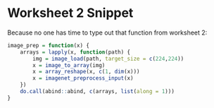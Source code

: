 # Worksheet 2 Snippet
Because no one has time to type out that function from worksheet 2:
```R
image_prep = function(x) {
    arrays = lapply(x, function(path) {
        img = image_load(path, target_size = c(224,224))
        x = image_to_array(img)
        x = array_reshape(x, c(1, dim(x)))
        x = imagenet_preprocess_input(x)
    })
    do.call(abind::abind, c(arrays, list(along = 1)))
}
```
